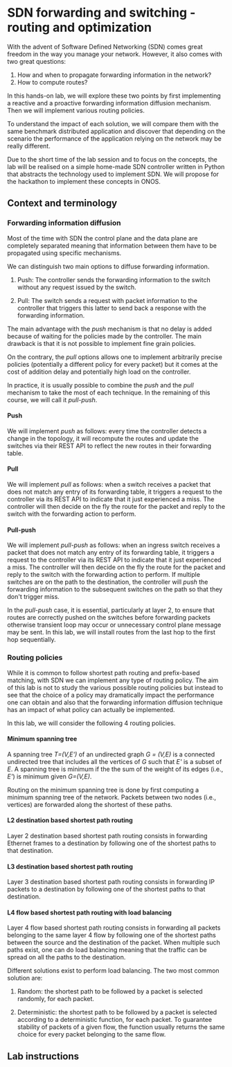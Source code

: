 # SDN forwarding and switching - routing and optimization

With the advent of Software Defined Networking (SDN) comes great freedom in the
way you manage your network. However, it also comes with two great questions:

1. How and when to propagate forwarding information in the network?
2. How to compute routes?

In this hands-on lab, we will explore these two points by first implementing a
reactive and a proactive forwarding information diffusion mechanism. Then we
will implement various routing policies.

To understand the impact of each solution, we will compare them with the same
benchmark distributed application and discover that depending on the scenario
the performance of the application relying on the network may be really
different.

Due to the short time of the lab session and to focus on the concepts, the lab
will be realised on a simple home-made SDN controller written in Python that
abstracts the technology used to implement SDN. We will propose for the
hackathon to implement these concepts in ONOS.

## Context and terminology

### Forwarding information diffusion

Most of the time with SDN the control plane and the data plane are completely
separated meaning that information between them have to be propagated using
specific mechanisms.

We can distinguish two main options to diffuse forwarding information.

1. Push: The controller sends the forwarding information to the switch without
any request issued by the switch.

2. Pull: The switch sends a request with packet information to the controller
that triggers this latter to send back a response with the forwarding
information.

The main advantage with the _push_ mechanism is that no delay is added because
of waiting for the policies made by the controller. The main drawback is that
it is not possible to implement fine grain policies.

On the contrary, the _pull_ options allows one to implement arbitrarily precise
policies (potentially a different policy for every packet) but it comes at
the cost of addition delay and potentially high load on the controller.

In practice, it is usually possible to combine the _push_ and the _pull_
mechanism to take the most of each technique. In the remaining of this course,
we will call it _pull-push_.

#### Push

We will implement _push_ as follows: every time the controller detects a change
in the topology, it will recompute the routes and update the switches via their
REST API to reflect the new routes in their forwarding table.

#### Pull

We will implement _pull_ as follows: when a switch receives a packet that does
not match any entry of its forwarding table, it triggers a request to the
controller via its REST API to indicate that it just experienced a miss. The
controller will then decide on the fly the route for the packet and reply to
the switch with the forwarding action to perform.

#### Pull-push

We will implement _pull-push_ as follows: when an ingress switch receives a
packet that does not match any entry of its forwarding table, it triggers a
request to the controller via its REST API to indicate that it just experienced
a miss. The controller will then decide on the fly the route for the packet and
reply to the switch with the forwarding action to perform. If multiple switches
are on the path to the destination, the controller will _push_ the forwarding
information to the subsequent switches on the path so that they don't trigger
miss.

In the _pull-push_ case, it is essential, particularly at layer 2, to ensure
that routes are correctly pushed on the switches before forwarding packets
otherwise transient loop may occur or unnecessary control plane message may be
sent. In this lab, we will install routes from the last hop to the first hop
sequentially.

### Routing policies

While it is common to follow shortest path routing and prefix-based matching,
with SDN we can implement any type of routing policy. The aim of this lab is
not to study the various possible routing policies but instead to see that the
choice of a policy may dramatically impact the performance one can obtain and
also that the forwarding information diffusion technique has an impact of what
policy can actually be implemented.

In this lab, we will consider the following 4 routing policies.

#### Minimum spanning tree

A spanning tree _T=(V,E')_ of an undirected graph _G = (V,E)_ is a connected
undirected tree that includes all the vertices of _G_ such that _E'_ is a
subset of _E_.  A spanning tree is minimum if the the sum of the weight of its
edges (i.e., _E'_) is minimum given _G=(V,E)_.

Routing on the minimum spanning tree is done by first computing a minimum
spanning tree of the network. Packets between two nodes (i.e., vertices) are
forwarded along the shortest of these paths.

#### L2 destination based shortest path routing

Layer 2 destination based shortest path routing consists in forwarding Ethernet
frames to a destination by following one of the shortest paths to that
destination.

#### L3 destination based shortest path routing

Layer 3 destination based shortest path routing consists in forwarding IP
packets to a destination by following one of the shortest paths to that
destination.

#### L4 flow based shortest path routing with load balancing

Layer 4 flow based shortest path routing consists in forwarding all packets
belonging to the same layer 4 flow by following one of the shortest paths
between the source and the destination of the packet. When multiple such paths
exist, one can do load balancing meaning that the traffic can be spread on all
the paths to the destination.

Different solutions exist to perform load balancing. The two most common
solution are: 

1. Random: the shortest path to be followed by a packet is selected randomly,
for each packet.

2. Deterministic: the shortest path to be followed by a packet is selected
according to a deterministic function, for each packet. To guarantee stability
of packets of a given flow, the function usually returns the same choice for
every packet belonging to the same flow.

## Lab instructions












